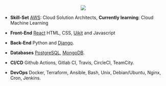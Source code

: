 <p align="center">
  <img src="https://capsule-render.vercel.app/api?type=waving&color=0:cdeb81,100:cdeb81&height=200&section=header&text=Limu%20here%20!%20👏&fontSize=40&fontColor=2c6d49&animation=fadeIn" />
</p>


- **Skill-Set**  [AWS](https://aws.amazon.com/): Cloud Solution Architects, **Currently learning**:  Cloud Machine Learning

- **Front-End**  [React](https://github.com/facebook/react/) HTML, CSS, [Uikit](https://getuikit.com/docs/) and Javascript

- **Back-End** Python and [Django](https://github.com/django/).

- **Databases** [PostgreSQL](https://www.postgresql.org), [MongoDB](https://www.mongodb.com).

- **CI/CD** Github Actions, Gitlab CI, Travis, CircleCI, TeamCity.

- **DevOps** Docker, Terraform, Ansible, Bash, Unix, Debian/Ubuntu, Nginx, Cron, Jenkins.
